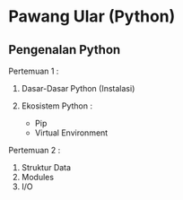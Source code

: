 # Pawang Ular (Python)


## Pengenalan Python
Pertemuan 1 : 
  1. Dasar-Dasar Python (Instalasi)
  2. Ekosistem Python :
  
      - Pip
      - Virtual Environment

Pertemuan 2 :
 1. Struktur Data
 2. Modules
 3. I/O 
